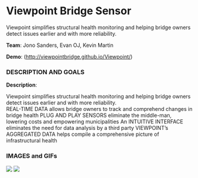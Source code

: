 # Viewpoint Bridge Sensor
  
Viewpoint simplifies structural health monitoring and helping bridge owners detect issues earlier and with more reliability.  


**Team**: Jono Sanders, Evan OJ, Kevin Martin

**Demo**: (http://viewpointbridge.github.io/Viewpoint/)

### DESCRIPTION AND GOALS

**Description**:
  
Viewpoint simplifies structural health monitoring and helping bridge owners detect issues earlier and with more reliability.  
REAL-TIME DATA allows bridge owners to track and comprehend changes in bridge health 
PLUG AND PLAY SENSORS eliminate the middle-man, lowering costs and empowering municipalities
An INTUITIVE INTERFACE eliminates the need for data analysis by a third party
VIEWPOINT’s AGGREGATED DATA helps compile a comprehensive picture of infrastructural health

### IMAGES and GIFs
![](Viewpoint/viewpoint_tech.png)
![](Viewpoint/viewpoint_features.png)
